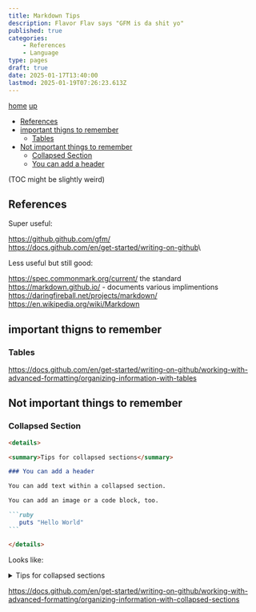 ```yaml
---
title: Markdown Tips
description: Flavor Flav says "GFM is da shit yo"
published: true
categories:
    - References
    - Language
type: pages
draft: true
date: 2025-01-17T13:40:00
lastmod: 2025-01-19T07:26:23.613Z
---
```


[home](/) [up](./)

* [References](#references)
* [important thigns to remember](#important-thigns-to-remember)
  * [Tables](#tables)
* [Not important things to remember](#not-important-things-to-remember)
  * [Collapsed Section](#collapsed-section)
  * [You can add a header](#you-can-add-a-header)

(TOC might be slightly weird)

## References

Super useful:

<https://github.github.com/gfm/>\
<https://docs.github.com/en/get-started/writing-on-github>\

Less useful but still good:

<https://spec.commonmark.org/current/> the standard\
<https://markdown.github.io/> - documents various implimentions\
<https://daringfireball.net/projects/markdown/>
<https://en.wikipedia.org/wiki/Markdown>

## important thigns to remember

### Tables

<https://docs.github.com/en/get-started/writing-on-github/working-with-advanced-formatting/organizing-information-with-tables>

## Not important things to remember

### Collapsed Section

````markdown
<details>

<summary>Tips for collapsed sections</summary>

### You can add a header

You can add text within a collapsed section.

You can add an image or a code block, too.

```ruby
   puts "Hello World"
```

</details>
````

Looks like:

<details>

<summary>Tips for collapsed sections</summary>

### You can add a header

You can add text within a collapsed section.

You can add an image or a code block, too.

```ruby
   puts "Hello World"
```

</details>

<https://docs.github.com/en/get-started/writing-on-github/working-with-advanced-formatting/organizing-information-with-collapsed-sections>
